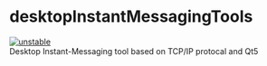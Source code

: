 # desktopInstantMessagingTools
[![unstable](http://badges.github.io/stability-badges/dist/unstable.svg)](http://github.com/badges/stability-badges)
<br>
Desktop Instant-Messaging tool based on TCP/IP protocal and Qt5
